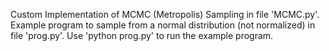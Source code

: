 Custom Implementation of MCMC (Metropolis) Sampling in file 'MCMC.py'.
Example program to sample from a normal distribution (not normalized) in file 'prog.py'.
Use 'python prog.py' to run the example program.